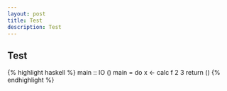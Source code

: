 ```yaml
---
layout: post
title: Test
description: Test
---
```


<h2 class="post_title">Test</h2>

{% highlight haskell %}
main :: IO ()
main = do
  x <- calc
  f 2 3
  return ()
{% endhighlight %}

